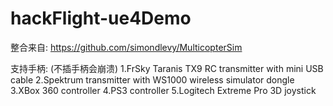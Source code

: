 # hackFlight-ue4Demo
整合来自:  https://github.com/simondlevy/MulticopterSim



支持手柄: (不插手柄会崩溃)
  1.FrSky Taranis TX9 RC transmitter with mini USB cable
  2.Spektrum transmitter with WS1000 wireless simulator dongle
  3.XBox 360 controller
  4.PS3 controller
  5.Logitech Extreme Pro 3D joystick
  
  
  
